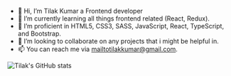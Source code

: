 - 👋 Hi, I’m Tilak Kumar a Frontend developer
- 🌱 I’m currently learning all things frontend related (React, Redux).
- 🔭 I’m proficient in HTML5, CSS3, SASS, JavaScript, React, TypeScript, and Bootstrap.
- 💞️ I’m looking to collaborate on any projects that i might be helpful in.
- 📫 You can reach me via mailtotilakkumar@gmail.com.


![Tilak's GitHub stats](https://github-readme-stats.vercel.app/api?username=Quelaan1&show_icons=true&count_private=true)
